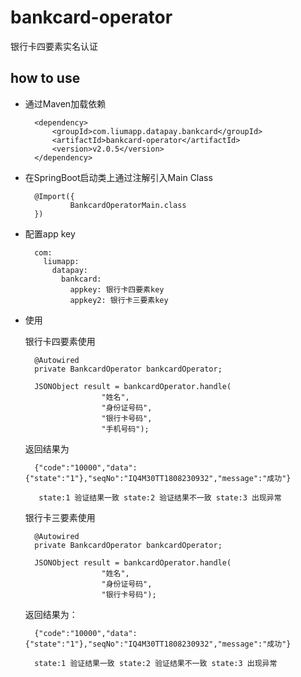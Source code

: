 # bankcard-operator 

银行卡四要素实名认证

## how to use

* 通过Maven加载依赖
        
        <dependency>
            <groupId>com.liumapp.datapay.bankcard</groupId>
            <artifactId>bankcard-operator</artifactId>
            <version>v2.0.5</version>
        </dependency>
        
* 在SpringBoot启动类上通过注解引入Main Class

        @Import({
                BankcardOperatorMain.class
        })        
        
* 配置app key

        com:
          liumapp:
            datapay:
              bankcard:
                appkey: 银行卡四要素key
                appkey2: 银行卡三要素key

* 使用

    银行卡四要素使用
        
        @Autowired
        private BankcardOperator bankcardOperator;

        JSONObject result = bankcardOperator.handle(
                       "姓名",
                       "身份证号码",
                       "银行卡号码",
                       "手机号码");  
                       
    返回结果为

        {"code":"10000","data":{"state":"1"},"seqNo":"IQ4M30TT1808230932","message":"成功"}
                
         state:1 验证结果一致 state:2 验证结果不一致 state:3 出现异常
    
    银行卡三要素使用
    
        @Autowired
        private BankcardOperator bankcardOperator;

        JSONObject result = bankcardOperator.handle(
                       "姓名",
                       "身份证号码",
                       "银行卡号码");
                       
    返回结果为：                       

        {"code":"10000","data":{"state":"1"},"seqNo":"IQ4M30TT1808230932","message":"成功"}
                    
        state:1 验证结果一致 state:2 验证结果不一致 state:3 出现异常
                                
